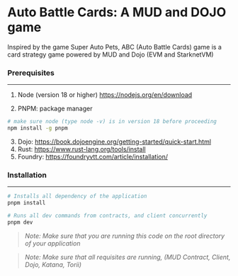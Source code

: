 # Auto Battle Cards: A MUD and DOJO game

Inspired by the game Super Auto Pets, ABC (Auto Battle Cards) game is a card strategy game powered by MUD and Dojo (EVM and StarknetVM)

### Prerequisites
___
1. Node (version 18 or higher)
https://nodejs.org/en/download

2. PNPM: package manager
```bash
# make sure node (type node -v) is in version 18 before proceeding
npm install -g pnpm
```
3. Dojo: https://book.dojoengine.org/getting-started/quick-start.html
4. Rust: https://www.rust-lang.org/tools/install
5. Foundry: https://foundryvtt.com/article/installation/
### Installation

___
```bash
# Installs all dependency of the application
pnpm install
```
```bash
# Runs all dev commands from contracts, and client concurrently
pnpm dev
```

>_Note: Make sure that you are running this code on the root directory of your application_

>_Note: Make sure that all requisites are running, (MUD Contract, Client, Dojo, Katana, Torii)_